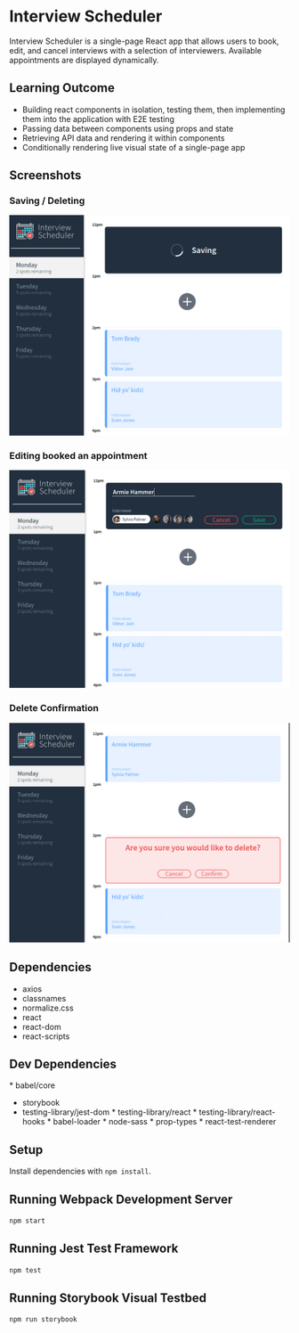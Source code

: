 # Interview Scheduler

Interview Scheduler is a single-page React app that allows users to book, edit, and cancel interviews with a selection of interviewers. Available appointments are displayed dynamically.

## Learning Outcome
* Building react components in isolation, testing them, then implementing them into the application with E2E testing
* Passing data between components using props and state
* Retrieving API data and rendering it within components
* Conditionally rendering live visual state of a single-page app

## Screenshots

### Saving / Deleting
!["Full view upon loading"](https://github.com/AdamTranquilla/scheduler/blob/master/public/images/saving.png?raw=true)

### Editing booked an appointment 
!["Editing an Interview"](https://github.com/AdamTranquilla/scheduler/blob/master/public/images/Editing.png?raw=true)

### Delete Confirmation
!["Delete Confirmation"](https://github.com/AdamTranquilla/scheduler/blob/master/public/images/deleting.png?raw=true)

## Dependencies
* axios
* classnames
* normalize.css
* react
* react-dom
* react-scripts

## Dev Dependencies
* babel/core
* storybook
* testing-library/jest-dom
* testing-library/react
* testing-library/react-hooks
* babel-loader
* node-sass
* prop-types
* react-test-renderer

## Setup

Install dependencies with `npm install`.

## Running Webpack Development Server

```sh
npm start
```

## Running Jest Test Framework

```sh
npm test
```

## Running Storybook Visual Testbed

```sh
npm run storybook
```
